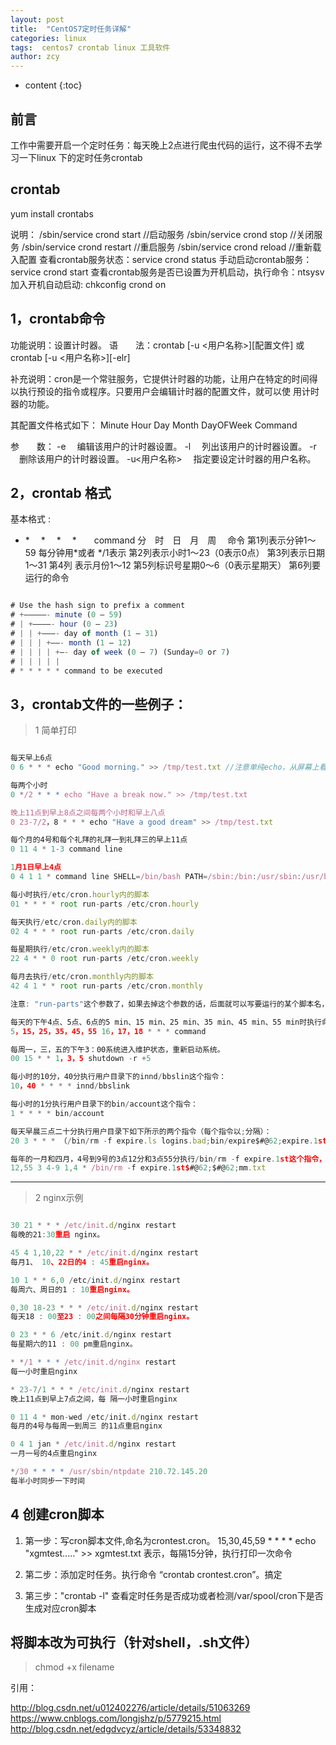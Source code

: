 ```yaml
---
layout: post
title:  "CentOS7定时任务详解"
categories: linux
tags:  centos7 crontab linux 工具软件  
author: zcy
---
```


* content
{:toc}


## 前言

工作中需要开启一个定时任务：每天晚上2点进行爬虫代码的运行，这不得不去学习一下linux 下的定时任务crontab

##  crontab


yum install crontabs

说明：
/sbin/service crond start //启动服务
/sbin/service crond stop //关闭服务
/sbin/service crond restart //重启服务
/sbin/service crond reload //重新载入配置
查看crontab服务状态：service crond status
手动启动crontab服务：service crond start
查看crontab服务是否已设置为开机启动，执行命令：ntsysv
加入开机自动启动:
chkconfig crond on







## 1，crontab命令

功能说明：设置计时器。
语　　法：crontab [-u <用户名称>][配置文件] 或 crontab [-u <用户名称>][-elr]

补充说明：cron是一个常驻服务，它提供计时器的功能，让用户在特定的时间得以执行预设的指令或程序。只要用户会编辑计时器的配置文件，就可以使 用计时器的功能。

其配置文件格式如下：
Minute Hour Day Month DayOFWeek Command

参　　数：
-e 　编辑该用户的计时器设置。
-l 　列出该用户的计时器设置。
-r 　删除该用户的计时器设置。
-u<用户名称> 　指定要设定计时器的用户名称。

## 2，crontab 格式

基本格式 :
* *　 *　 *　 *　　command
分　时　日　月　周　 命令
第1列表示分钟1～59 每分钟用*或者 */1表示
第2列表示小时1～23（0表示0点）
第3列表示日期1～31
第4列 表示月份1～12
第5列标识号星期0～6（0表示星期天）
第6列要运行的命令
```js

# Use the hash sign to prefix a comment
# +—————- minute (0 – 59)
# | +————- hour (0 – 23)
# | | +———- day of month (1 – 31)
# | | | +——- month (1 – 12)
# | | | | +—- day of week (0 – 7) (Sunday=0 or 7)
# | | | | |
# * * * * * command to be executed
```
## 3，crontab文件的一些例子：

> 1 简单打印

```js

每天早上6点 
0 6 * * * echo "Good morning." >> /tmp/test.txt //注意单纯echo，从屏幕上看不到任何输出，因为cron把任何输出都email到root的信箱了。

每两个小时 
0 */2 * * * echo "Have a break now." >> /tmp/test.txt  

晚上11点到早上8点之间每两个小时和早上八点 
0 23-7/2，8 * * * echo "Have a good dream" >> /tmp/test.txt

每个月的4号和每个礼拜的礼拜一到礼拜三的早上11点 
0 11 4 * 1-3 command line

1月1日早上4点 
0 4 1 1 * command line SHELL=/bin/bash PATH=/sbin:/bin:/usr/sbin:/usr/bin MAILTO=root //如果出现错误，或者有数据输出，数据作为邮件发给这个帐号 HOME=/ 

每小时执行/etc/cron.hourly内的脚本
01 * * * * root run-parts /etc/cron.hourly

每天执行/etc/cron.daily内的脚本
02 4 * * * root run-parts /etc/cron.daily 

每星期执行/etc/cron.weekly内的脚本
22 4 * * 0 root run-parts /etc/cron.weekly 

每月去执行/etc/cron.monthly内的脚本 
42 4 1 * * root run-parts /etc/cron.monthly 

注意: "run-parts"这个参数了，如果去掉这个参数的话，后面就可以写要运行的某个脚本名，而不是文件夹名。 　 

每天的下午4点、5点、6点的5 min、15 min、25 min、35 min、45 min、55 min时执行命令。 
5，15，25，35，45，55 16，17，18 * * * command

每周一，三，五的下午3：00系统进入维护状态，重新启动系统。
00 15 * * 1，3，5 shutdown -r +5

每小时的10分，40分执行用户目录下的innd/bbslin这个指令： 
10，40 * * * * innd/bbslink 

每小时的1分执行用户目录下的bin/account这个指令： 
1 * * * * bin/account

每天早晨三点二十分执行用户目录下如下所示的两个指令（每个指令以;分隔）： 
20 3 * * * （/bin/rm -f expire.ls logins.bad;bin/expire$#@62;expire.1st）　　

每年的一月和四月，4号到9号的3点12分和3点55分执行/bin/rm -f expire.1st这个指令，并把结果添加在mm.txt这个文件之后（mm.txt文件位于用户自己的目录位置）。 
12,55 3 4-9 1,4 * /bin/rm -f expire.1st$#@62;$#@62;mm.txt 
```

------

> 2 nginx示例

```js

30 21 * * * /etc/init.d/nginx restart
每晚的21:30重启 nginx。

45 4 1,10,22 * * /etc/init.d/nginx restart
每月1、 10、22日的4 : 45重启nginx。

10 1 * * 6,0 /etc/init.d/nginx restart
每周六、周日的1 : 10重启nginx。

0,30 18-23 * * * /etc/init.d/nginx restart
每天18 : 00至23 : 00之间每隔30分钟重启nginx。

0 23 * * 6 /etc/init.d/nginx restart
每星期六的11 : 00 pm重启nginx。

* */1 * * * /etc/init.d/nginx restart
每一小时重启nginx

* 23-7/1 * * * /etc/init.d/nginx restart
晚上11点到早上7点之间，每 隔一小时重启nginx

0 11 4 * mon-wed /etc/init.d/nginx restart
每月的4号与每周一到周三 的11点重启nginx

0 4 1 jan * /etc/init.d/nginx restart
一月一号的4点重启nginx

*/30 * * * * /usr/sbin/ntpdate 210.72.145.20
每半小时同步一下时间
```

##  4 创建cron脚本

1. 第一步：写cron脚本文件,命名为crontest.cron。
15,30,45,59 * * * * echo "xgmtest....." >> xgmtest.txt  表示，每隔15分钟，执行打印一次命令 

2. 第二步：添加定时任务。执行命令 “crontab crontest.cron”。搞定 

3. 第三步："crontab -l" 查看定时任务是否成功或者检测/var/spool/cron下是否生成对应cron脚本

## 将脚本改为可执行（针对shell，.sh文件）

> chmod +x filename


引用：

http://blog.csdn.net/u012402276/article/details/51063269
https://www.cnblogs.com/longjshz/p/5779215.html
http://blog.csdn.net/edgdvcyz/article/details/53348832








